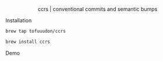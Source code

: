 <p style="text-align: center;">ccrs | conventional commits and semantic bumps</p>

Installation

```bash
brew tap tofuuudon/ccrs

brew install ccrs
```

Demo
